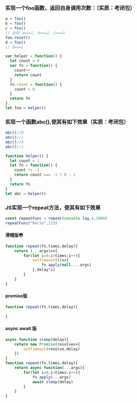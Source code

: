 ### 实现一个foo函数，返回自身调用次数：（实质：考闭包）

```js
a = foo()
b = foo()
c = foo()
// 此时 a===1, b===2, c===3
foo.reset()
d = foo()
// d===1

var helper = function() {
  let count = 0
  var fn = function() {
    count++
    return count
  }
  fn.reset = function() {
    count = 0
  }
  return fn
}
let foo = helper()
```

### 实现一个函数abc(),使其有如下效果（实质：考闭包）

```js
abc()//0
abc()//1
abc()//0
abc()//1

function helper() {
  let count = 1
  let fn = function() {
    count *= -1
    return count === -1 ? 0 : 1
  }
  return fn
}
let abc = helper()
```

### JS实现一个repeat方法，使其有如下效果

```js
const repeatFunc = repeat(console.log,4,3000)
repeatFunc("hello",123)
```

#### 滑稽版😳

```js
function repeat(fn,times,delay){
    return (...args)=>{
        for(let i=0;i<times;i++){
            setTimeout(()=>{
                fn.apply(null,...args)
            },delay*i)
        }
    }
}
```

#### promise版

```js
function repeat(fn,times,delay){
    
}
```



#### async await 版

```js
async function sleep(delay){
    return new Promise(resolve=>{
        setTimeout(resolve,delay)
    })
}
function repeat(fn,times,delay){
    return async function(...args){
        for(let i=0;i<times;i++){
        	fn.apply(...args)
            await sleep(delay)
    	}
    }
}
```

